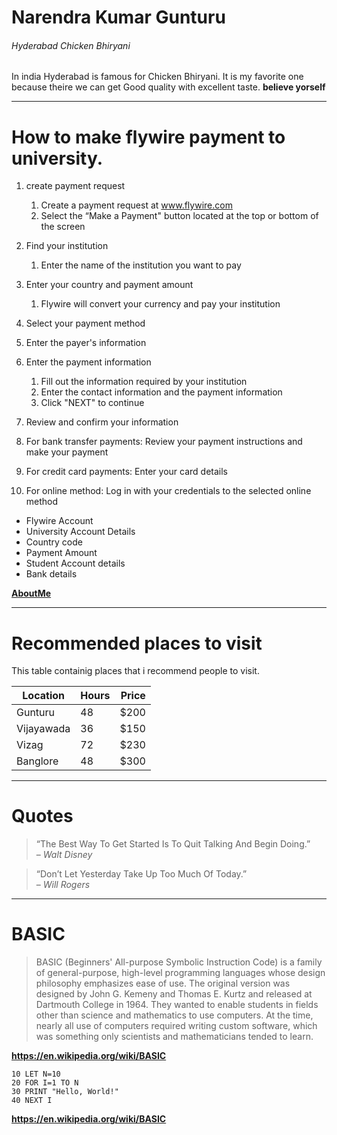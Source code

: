 # Narendra Kumar Gunturu
###### Hyderabad Chicken Bhiryani
In india Hyderabad is famous for Chicken Bhiryani. It is my favorite one because theire we can get Good quality with excellent taste.
**believe yorself**

***

# How to make flywire payment to university.

1. create payment request
    1. Create a payment request at www.flywire.com
    2. Select the “Make a Payment" button located at the top or bottom of the screen

2. Find your institution
    1. Enter the name of the institution you want to pay

3. Enter your country and payment amount
    1. Flywire will convert your currency and pay your institution

4. Select your payment method
5. Enter the payer's information
6. Enter the payment information
    1. Fill out the information required by your institution
    2. Enter the contact information and the payment information
    3. Click "NEXT" to continue

7. Review and confirm your information
8. For bank transfer payments: Review your payment instructions and make your payment
9. For credit card payments: Enter your card details
10.  For online method: Log in with your credentials to the selected online method

* Flywire Account
* University Account Details
* Country code
* Payment Amount
* Student Account details
* Bank details

 **[AboutMe](AboutMe.md)**

 ---
 # Recommended places to visit
This table containig places that i recommend people to visit.

|Location |Hours |Price|
|---|---|---:|
|Gunturu| 48| $200|
|Vijayawada | 36| $150|
|Vizag| 72| $230|
|Banglore | 48| $300|

---
# Quotes
>“The Best Way To Get Started Is To Quit Talking And Begin Doing.”<br> 
– *Walt Disney*

>“Don’t Let Yesterday Take Up Too Much Of Today.” <br>
– *Will Rogers*

---
# BASIC
>BASIC (Beginners' All-purpose Symbolic Instruction Code) is a family of general-purpose, high-level programming languages whose design philosophy emphasizes ease of use. The original version was designed by John G. Kemeny and Thomas E. Kurtz and released at Dartmouth College in 1964. They wanted to enable students in fields other than science and mathematics to use computers. At the time, nearly all use of computers required writing custom software, which was something only scientists and mathematicians tended to learn.

**https://en.wikipedia.org/wiki/BASIC**

```
10 LET N=10
20 FOR I=1 TO N
30 PRINT "Hello, World!"
40 NEXT I
```

**https://en.wikipedia.org/wiki/BASIC**
